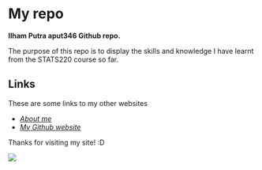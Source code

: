 # My repo

**Ilham Putra aput346 Github repo.**

The purpose of this repo is to display the skills and knowledge I have learnt from the STATS220 course so far.

## Links

These are some links to my other websites
- *[About me](https://github.com/aput346/stats220/blob/main/index.md)*
- *[My Github website](https://github.com/aput346/stats220)*

Thanks for visiting my site! :D

![](https://i.pinimg.com/236x/27/73/ee/2773eec3599f861615a47688a9762ee7.jpg)
